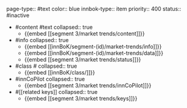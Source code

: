 page-type:: #text
color:: blue
innbok-type:: item
priority:: 400
status:: #inactive

- #content #text
  collapsed:: true
	- {{embed [[segment 3/market trends/content]]}}
- #info
  collapsed:: true
	- {{embed [[innBoK/segment-(id)/market-trends/info]]}}
	- {{embed [[innBoK/segment-(id)/market-trends/data]]}}
	- {{embed [[segment 3/market trends/status]]}}
- #class #
  collapsed:: true
	- {{embed [[innBoK/class/]]}}
- #innCoPilot
  collapsed:: true
	- {{embed [[segment 3/market trends/innCoPilot]]}}
- #[[related keys]]
  collapsed:: true
	- {{embed [[segment 3/market trends/keys]]}}



